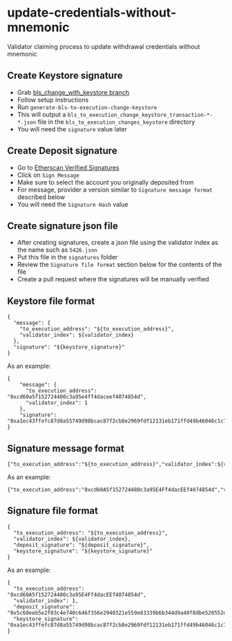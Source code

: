 # update-credentials-without-mnemonic
Validator claiming process to update withdrawal credentials without mnemonic

## Create Keystore signature

- Grab [bls_change_with_keystore branch](https://github.com/valefar-on-discord/ethstaker-deposit-cli/tree/bls_change_with_keystore)
- Follow setup instructions
- Run `generate-bls-to-execution-change-keystore`
- This will output a `bls_to_execution_change_keystore_transaction-*-*.json` file in the `bls_to_execution_changes_keystore` directory
- You will need the `signature` value later


## Create Deposit signature

- Go to [Etherscan Verified Signatures](https://etherscan.io/verifiedSignatures)
- Click on `Sign Message`
- Make sure to select the account you originally deposited from
- For message, provider a version similar to `Signature message format` described below
- You will need the `Signature Hash` value


## Create signature json file

- After creating signatures, create a json file using the validator index as the name such as `5426.json`
- Put this file in the `signatures` folder
- Review the `Signature file format` section below for the contents of the file
- Create a pull request where the signatures will be manually verified


## Keystore file format
```
{
  "message": {
    "to_execution_address": "${to_execution_address}",
    "validator_index": ${validator_index}
  },
  "signature": "${keystore_signature}"
}
```

As an example:

```
{
    "message": {
      "to_execution_address": "0xcd60a5f152724480c3a95e4ff4daceef4074854d",
      "validator_index": 1
    },
    "signature": "0xa1ec43ffefc87d8a55749d98bcac87f2cb8e2969fdf12131eb171ffd49b46046c1c7ca1e22d6da7074d6303780aa17cc0af875536170bda53029450e4ad21e16a3a9b69d540a1e35313d637010c1ab3b3e43511162721c78e7fb382d682ad622"
}
```


## Signature message format
```
{"to_execution_address":"${to_execution_address}","validator_index":${validator_index}}
```

As an example:

```
{"to_execution_address":"0xcd60A5f152724480c3a95E4Ff4dacEEf4074854d","validator_index":1}
```


## Signature file format
```
{
  "to_execution_address": "${to_execution_address}",
  "validator_index": ${validator_index},
  "deposit_signature": "${deposit_signature}",
  "keystore_signature": "${keystore_signature}"
}
```

As an example:

```
{
  "to_execution_address": "0xcd60A5f152724480c3a95E4Ff4dacEEf4074854d",
  "validator_index": 1,
  "deposit_signature": "0x5c60eeb5e2f03c4e740c646f356e2940321e559e83339b6b344d9a40f8dbe520552dd51470dc30f805520bbb59a54dded024b6fdbde1ec7dcc08909e4233f5b41c",
  "keystore_signature": "0xa1ec43ffefc87d8a55749d98bcac87f2cb8e2969fdf12131eb171ffd49b46046c1c7ca1e22d6da7074d6303780aa17cc0af875536170bda53029450e4ad21e16a3a9b69d540a1e35313d637010c1ab3b3e43511162721c78e7fb382d682ad622"
}
```
